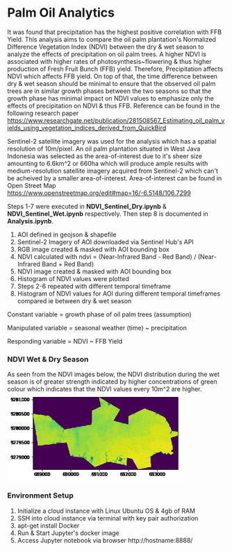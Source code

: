 # Palm Oil Analytics

It was found that precipitation has the highest positive correlation with FFB Yield. This analysis aims to compare the oil palm plantation's Normalized Difference Vegetation Index (NDVI) between the dry & wet season to analyze the effects of precipitation on oil palm trees. A higher NDVI is associated with higher rates of photosynthesis~flowering & thus higher production of Fresh Fruit Bunch (FFB) yield. Therefore, Precipitation affects NDVI which affects FFB yield. On top of that, the time difference between dry & wet season should be minimal to ensure that the observed oil palm trees are in similar growth phases between the two seasons so that the growth phase has minimal impact on NDVI values to emphasize only the effects of precipitation on NDVI & thus FFB. Reference can be found in the following research paper https://www.researchgate.net/publication/281508567_Estimating_oil_palm_yields_using_vegetation_indices_derived_from_QuickBird

Sentinel-2 satellite imagery was used for the analysis which has a spatial resolution of 10m/pixel. An oil palm plantation situated in West Java Indonesia was selected as the area-of-interest due to it's sheer size amounting to 6.6km^2 or 660ha which will produce ample results with medium-resolution satellite imagery acquired from Sentinel-2 which can't be acheived by a smaller area-of-interest. Area-of-interest can be found in Open Street Map https://www.openstreetmap.org/edit#map=16/-6.5148/106.7299

Steps 1-7 were executed in **NDVI_Sentinel_Dry.ipynb** & **NDVI_Sentinel_Wet.ipynb** respectively. Then step 8 is documented in **Analysis.ipynb**.

1. AOI defined in geojson & shapefile
2. Sentinel-2 Imagery of AOI downloaded via Sentinel Hub's API
3. RGB image created & masked with AOI bounding box
4. NDVI calculated with ndvi = (Near-Infrared Band - Red Band) / (Near-Infrared Band + Red Band)
5. NDVI image created & masked with AOI bounding box
6. Histogram of NDVI values were plotted
7. Steps 2-6 repeated with different temporal timeframe
8. Histogram of NDVI values for AOI during different temporal timeframes compared ie between dry & wet season

Constant variable = growth phase of oil palm trees (assumption)

Manipulated variable = seasonal weather (time) ~ precipitation

Responding variable = NDVI ~ FFB Yield

### NDVI Wet & Dry Season ###
As seen from the NDVI images below, the NDVI distribution during the wet season is of greater strength indicated by higher concentrations of green colour which indicates that the NDVI values every 10m^2 are higher.
![NDVI Change](data/gif-img/ndvi_gif.gif)

### Environment Setup ###
1. Initialize a cloud instance with Linux Ubuntu OS & 4gb of RAM
2. SSH into cloud instance via terminal with key pair authorization
2. apt-get install Docker
3. Run & Start Jupyter's docker image
5. Access Jupyter notebook via browser http://hostname:8888/

